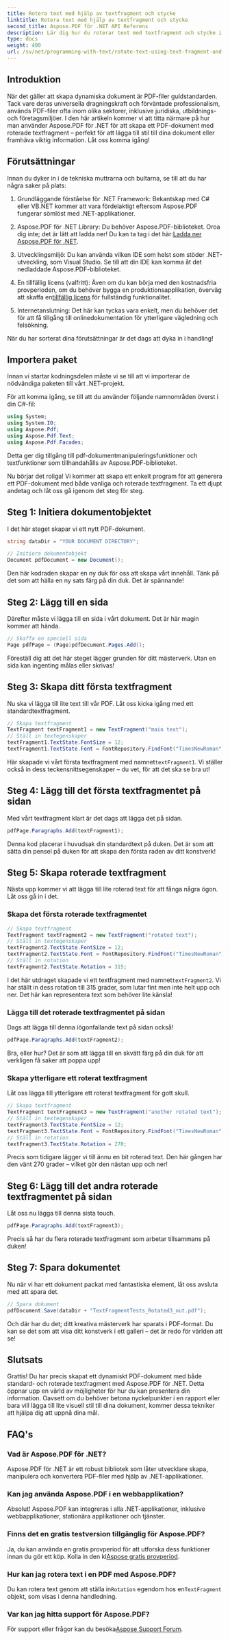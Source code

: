 ```yaml
---
title: Rotera text med hjälp av textfragment och stycke
linktitle: Rotera text med hjälp av textfragment och stycke
second_title: Aspose.PDF för .NET API Referens
description: Lär dig hur du roterar text med textfragment och stycke i ett PDF-dokument med Aspose.PDF för .NET.
type: docs
weight: 400
url: /sv/net/programming-with-text/rotate-text-using-text-fragment-and-paragraph/
---
```

## Introduktion

När det gäller att skapa dynamiska dokument är PDF-filer guldstandarden. Tack vare deras universella dragningskraft och förväntade professionalism, används PDF-filer ofta inom olika sektorer, inklusive juridiska, utbildnings- och företagsmiljöer. I den här artikeln kommer vi att titta närmare på hur man använder Aspose.PDF för .NET för att skapa ett PDF-dokument med roterade textfragment – perfekt för att lägga till stil till dina dokument eller framhäva viktig information. Låt oss komma igång!

## Förutsättningar

Innan du dyker in i de tekniska muttrarna och bultarna, se till att du har några saker på plats:

1. Grundläggande förståelse för .NET Framework: Bekantskap med C# eller VB.NET kommer att vara fördelaktigt eftersom Aspose.PDF fungerar sömlöst med .NET-applikationer.
  
2.  Aspose.PDF för .NET Library: Du behöver Aspose.PDF-biblioteket. Oroa dig inte; det är lätt att ladda ner! Du kan ta tag i det här:[Ladda ner Aspose.PDF för .NET](https://releases.aspose.com/pdf/net/).

3. Utvecklingsmiljö: Du kan använda vilken IDE som helst som stöder .NET-utveckling, som Visual Studio. Se till att din IDE kan komma åt det nedladdade Aspose.PDF-biblioteket.

4.  En tillfällig licens (valfritt): Även om du kan börja med den kostnadsfria provperioden, om du behöver bygga en produktionsapplikation, överväg att skaffa en[tillfällig licens](https://purchase.aspose.com/temporary-license/) för fullständig funktionalitet.

5. Internetanslutning: Det här kan tyckas vara enkelt, men du behöver det för att få tillgång till onlinedokumentation för ytterligare vägledning och felsökning.

När du har sorterat dina förutsättningar är det dags att dyka in i handling!

## Importera paket

Innan vi startar kodningsdelen måste vi se till att vi importerar de nödvändiga paketen till vårt .NET-projekt. 

För att komma igång, se till att du använder följande namnområden överst i din C#-fil:

```csharp
using System;
using System.IO;
using Aspose.Pdf;
using Aspose.Pdf.Text;
using Aspose.Pdf.Facades;
```

Detta ger dig tillgång till pdf-dokumentmanipuleringsfunktioner och textfunktioner som tillhandahålls av Aspose.PDF-biblioteket.

Nu börjar det roliga! Vi kommer att skapa ett enkelt program för att generera ett PDF-dokument med både vanliga och roterade textfragment. Ta ett djupt andetag och låt oss gå igenom det steg för steg.

## Steg 1: Initiera dokumentobjektet

I det här steget skapar vi ett nytt PDF-dokument.

```csharp
string dataDir = "YOUR DOCUMENT DIRECTORY";

// Initiera dokumentobjekt
Document pdfDocument = new Document();
```

Den här kodraden skapar en ny duk för oss att skapa vårt innehåll. Tänk på det som att hälla en ny sats färg på din duk. Det är spännande!

## Steg 2: Lägg till en sida

Därefter måste vi lägga till en sida i vårt dokument. Det är här magin kommer att hända.

```csharp
// Skaffa en speciell sida
Page pdfPage = (Page)pdfDocument.Pages.Add();
```

Föreställ dig att det här steget lägger grunden för ditt mästerverk. Utan en sida kan ingenting målas eller skrivas!

## Steg 3: Skapa ditt första textfragment

Nu ska vi lägga till lite text till vår PDF. Låt oss kicka igång med ett standardtextfragment.

```csharp
// Skapa textfragment
TextFragment textFragment1 = new TextFragment("main text");
// Ställ in textegenskaper
textFragment1.TextState.FontSize = 12;
textFragment1.TextState.Font = FontRepository.FindFont("TimesNewRoman");
```

Här skapade vi vårt första textfragment med namnet`textFragment1`. Vi ställer också in dess teckensnittsegenskaper – du vet, för att det ska se bra ut!

## Steg 4: Lägg till det första textfragmentet på sidan

Med vårt textfragment klart är det dags att lägga det på sidan.

```csharp
pdfPage.Paragraphs.Add(textFragment1);
```

Denna kod placerar i huvudsak din standardtext på duken. Det är som att sätta din pensel på duken för att skapa den första raden av ditt konstverk!

## Steg 5: Skapa roterade textfragment

Nästa upp kommer vi att lägga till lite roterad text för att fånga några ögon. Låt oss gå in i det.

### Skapa det första roterade textfragmentet

```csharp
// Skapa textfragment
TextFragment textFragment2 = new TextFragment("rotated text");
// Ställ in textegenskaper
textFragment2.TextState.FontSize = 12;
textFragment2.TextState.Font = FontRepository.FindFont("TimesNewRoman");
// Ställ in rotation
textFragment2.TextState.Rotation = 315;
```

 I det här utdraget skapade vi ett textfragment med namnet`textFragment2`. Vi har ställt in dess rotation till 315 grader, som lutar fint men inte helt upp och ner. Det här kan representera text som behöver lite känsla!

### Lägga till det roterade textfragmentet på sidan

Dags att lägga till denna iögonfallande text på sidan också!

```csharp
pdfPage.Paragraphs.Add(textFragment2);
```

Bra, eller hur? Det är som att lägga till en skvätt färg på din duk för att verkligen få saker att poppa upp!

### Skapa ytterligare ett roterat textfragment

Låt oss lägga till ytterligare ett roterat textfragment för gott skull.

```csharp
// Skapa textfragment
TextFragment textFragment3 = new TextFragment("another rotated text");
// Ställ in textegenskaper
textFragment3.TextState.FontSize = 12;
textFragment3.TextState.Font = FontRepository.FindFont("TimesNewRoman");
// Ställ in rotation
textFragment3.TextState.Rotation = 270;
```

Precis som tidigare lägger vi till ännu en bit roterad text. Den här gången har den vänt 270 grader – vilket gör den nästan upp och ner!

## Steg 6: Lägg till det andra roterade textfragmentet på sidan

Låt oss nu lägga till denna sista touch.

```csharp
pdfPage.Paragraphs.Add(textFragment3);
```

Precis så har du flera roterade textfragment som arbetar tillsammans på duken!

## Steg 7: Spara dokumentet

Nu när vi har ett dokument packat med fantastiska element, låt oss avsluta med att spara det.

```csharp
// Spara dokument
pdfDocument.Save(dataDir + "TextFragmentTests_Rotated3_out.pdf");
```

Och där har du det; ditt kreativa mästerverk har sparats i PDF-format. Du kan se det som att visa ditt konstverk i ett galleri – det är redo för världen att se!

## Slutsats

Grattis! Du har precis skapat ett dynamiskt PDF-dokument med både standard- och roterade textfragment med Aspose.PDF för .NET. Detta öppnar upp en värld av möjligheter för hur du kan presentera din information. Oavsett om du behöver betona nyckelpunkter i en rapport eller bara vill lägga till lite visuell stil till dina dokument, kommer dessa tekniker att hjälpa dig att uppnå dina mål.

## FAQ's

### Vad är Aspose.PDF för .NET?

Aspose.PDF för .NET är ett robust bibliotek som låter utvecklare skapa, manipulera och konvertera PDF-filer med hjälp av .NET-applikationer.

### Kan jag använda Aspose.PDF i en webbapplikation?

Absolut! Aspose.PDF kan integreras i alla .NET-applikationer, inklusive webbapplikationer, stationära applikationer och tjänster.

### Finns det en gratis testversion tillgänglig för Aspose.PDF?

 Ja, du kan använda en gratis provperiod för att utforska dess funktioner innan du gör ett köp. Kolla in den kl[Aspose gratis provperiod](https://releases.aspose.com/).

### Hur kan jag rotera text i en PDF med Aspose.PDF?

 Du kan rotera text genom att ställa in`Rotation` egendom hos en`TextFragment` objekt, som visas i denna handledning.

### Var kan jag hitta support för Aspose.PDF?

 För support eller frågor kan du besöka[Aspose Support Forum](https://forum.aspose.com/c/pdf/10).